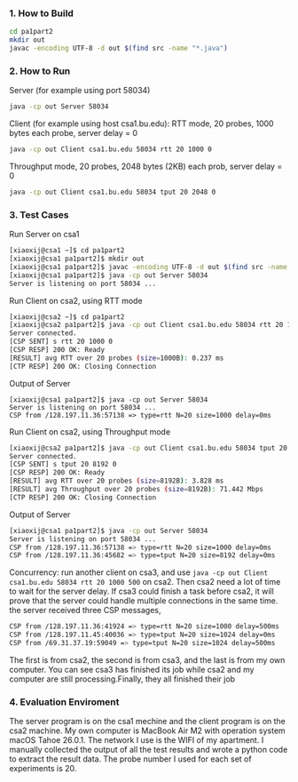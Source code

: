 ### 1. How to Build

```bash
cd pa1part2
mkdir out
javac -encoding UTF-8 -d out $(find src -name "*.java")
```

### 2. How to Run

Server (for example using port 58034)

```bash
java -cp out Server 58034
```

Client (for example using host csa1.bu.edu): RTT mode, 20 probes, 1000 bytes each probe, server delay = 0

```bash
java -cp out Client csa1.bu.edu 58034 rtt 20 1000 0
```

Throughput mode, 20 probes, 2048 bytes (2KB) each prob, server delay = 0

```bash
java -cp out Client csa1.bu.edu 58034 tput 20 2048 0
```

### 3. Test Cases

Run Server on csa1

```bash
[xiaoxij@csa1 ~]$ cd pa1part2
[xiaoxij@csa1 pa1part2]$ mkdir out
[xiaoxij@csa1 pa1part2]$ javac -encoding UTF-8 -d out $(find src -name "*.java")
[xiaoxij@csa1 pa1part2]$ java -cp out Server 58034
Server is listening on port 58034 ...
```

Run Client on csa2, using RTT mode

```bash
[xiaoxij@csa2 ~]$ cd pa1part2
[xiaoxij@csa2 pa1part2]$ java -cp out Client csa1.bu.edu 58034 rtt 20 1000 0
Server connected.
[CSP SENT] s rtt 20 1000 0
[CSP RESP] 200 OK: Ready
[RESULT] avg RTT over 20 probes (size=1000B): 0.237 ms
[CTP RESP] 200 OK: Closing Connection
```

Output of Server

```
[xiaoxij@csa1 pa1part2]$ java -cp out Server 58034
Server is listening on port 58034 ...
CSP from /128.197.11.36:57138 => type=rtt N=20 size=1000 delay=0ms
```

Run Client on csa2, using Throughput mode

```bash
[xiaoxij@csa2 pa1part2]$ java -cp out Client csa1.bu.edu 58034 tput 20 8192 0
Server connected.
[CSP SENT] s tput 20 8192 0
[CSP RESP] 200 OK: Ready
[RESULT] avg RTT over 20 probes (size=8192B): 3.828 ms
[RESULT] avg Throughput over 20 probes (size=8192B): 71.442 Mbps
[CTP RESP] 200 OK: Closing Connection
```

Output of Server

```bash
[xiaoxij@csa1 pa1part2]$ java -cp out Server 58034
Server is listening on port 58034 ...
CSP from /128.197.11.36:57138 => type=rtt N=20 size=1000 delay=0ms
CSP from /128.197.11.36:45682 => type=tput N=20 size=8192 delay=0ms
```

Concurrency: run another client on csa3, and use `java -cp out Client csa1.bu.edu 58034 rtt 20 1000 500` on csa2. Then csa2 need a lot of time to wait for the server delay. If csa3 could finish a task before csa2, it will prove that the server could handle multiple connections in the same time.
the server received three CSP messages,

```bash
CSP from /128.197.11.36:41924 => type=rtt N=20 size=1000 delay=500ms
CSP from /128.197.11.45:40036 => type=tput N=20 size=1024 delay=0ms
CSP from /69.31.37.19:59049 => type=tput N=20 size=1024 delay=500ms
```

The first is from csa2, the second is from csa3, and the last is from my own computer. You can see csa3 has finished its job while csa2 and my computer are still processing.Finally, they all finished their job
### 4. Evaluation Enviroment

The server program is on the csa1 mechine and the client program is on the csa2 machine. My own computer is MacBook Air M2 with operation system macOS Tahoe 26.0.1. The network I use is the WIFI of my apartment. I manually collected the output of all the test results and wrote a python code to extract the result data. The probe number I used for each set of experiments is 20.
